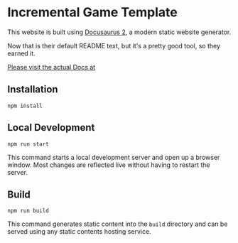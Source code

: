 # Incremental Game Template

This website is built using [Docusaurus 2](https://v2.docusaurus.io/), a modern static website generator.

Now that is their default README text, but it's a pretty good tool, so they earned it.

[Please visit the actual Docs at](https://123ishatest.github.io/incremental-game-template-website/blog)

## Installation

```console
npm install
```

## Local Development

```console
npm run start
```

This command starts a local development server and open up a browser window. Most changes are reflected live without having to restart the server.

## Build

```console
npm run build
```

This command generates static content into the `build` directory and can be served using any static contents hosting service.
